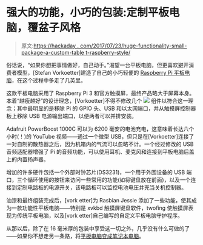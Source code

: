 # 强大的功能，小巧的包装:定制平板电脑，覆盆子风格

> 原文:[https://hackaday . com/2017/07/23/huge-functionality-small-package-a-custom-table t-raspberry-style/](https://hackaday.com/2017/07/23/huge-functionality-small-package-a-custom-tablet-raspberry-style/)

俗话说，“如果你想把事情做好，自己动手。”渴望一台平板电脑，但更喜欢避开消费者模型，[Stefan Vorkoetter]建造了自己的小巧轻便的 [Raspberry Pi 平板电脑](http://www.stefanv.com/electronics/a-compact-home-made-raspberry-pi-tablet.html)，在这个过程中多走了几英里。

这款平板电脑采用了 Raspberry Pi 3 和官方触摸屏，最终产品略大于屏幕本身。本着“越瘦越好”的设计理念，[Vorkoetter]不得不修改几个 [![](../Images/3f68a6f974a166892dd5eacee2005538.png)](https://hackaday.com/wp-content/uploads/2017/07/inside1.png) 组件以符合这一理念；其中最明显的是移除 Pi 的 GPIO 头、USB 和以太网端口，并从触摸屏控制器板上移除 USB 电源输出端口，以便两者可以并排安装。

Adafruit PowerBoost 1000C 可以为 6200 毫安的电池充电，这意味着长达六个小时(！)的 YouTube 视频——通过一个微型 USB，但只是在[Vorkoetter]连接了一对自制的散热器之后，因为机箱内的气流可以忽略不计。一个经过修改的 USB 音频适配器增强了 Pi 的音频功能，可以使用耳机、麦克风和连接到平板电脑后盖上的内置扬声器。

增加的许多硬件包括一个外部时钟芯片(DS3231)，一个用于外围设备的 USB 端口，三个循环使用的按钮来访问一些常用的功能(如将键盘放在前面)，以及一个连接到定制电路板的电源开关，该电路板可以监控电池电压并充当关机控制器。

油漆和最终组装完成后，[vork etter]为 Rasbian Jessie 添加了一些功能，使其成为一款功能性平板电脑——特别是 xvkbd 触摸屏键盘软件，twofing 使触摸屏表现为传统平板电脑，以及[vork etter]自己编写的自定义平板电脑守护程序。

从那以后，除了在 16 毫米厚的包装中享受这一切之外，几乎没有什么可做的了——如果你不想走另一条路，将[平板电脑变成笔记本电脑](http://hackaday.com/2016/11/05/turn-that-old-tablet-into-a-sub-100-linux-laptop/)。